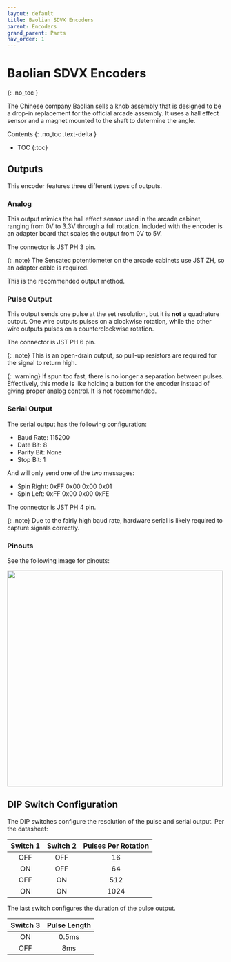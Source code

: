 ```yaml
---
layout: default
title: Baolian SDVX Encoders
parent: Encoders
grand_parent: Parts
nav_order: 1
---
```


# Baolian SDVX Encoders
{: .no_toc }

The Chinese company Baolian sells a knob assembly that is designed to be a drop-in replacement for the official arcade assembly. It uses a hall effect sensor and a magnet mounted to the shaft to determine the angle.

Contents
{: .no_toc .text-delta }

- TOC
{:toc}

## Outputs

This encoder features three different types of outputs.

### Analog

This output mimics the hall effect sensor used in the arcade cabinet, ranging from 0V to 3.3V through a full rotation. Included with the encoder is an adapter board that scales the output from 0V to 5V.

The connector is JST PH 3 pin.

{: .note}
The Sensatec potentiometer on the arcade cabinets use JST ZH, so an adapter cable is required.

This is the recommended output method.

### Pulse Output

This output sends one pulse at the set resolution, but it is **not** a quadrature output. One wire outputs pulses on a clockwise rotation, while the other wire outputs pulses on a counterclockwise rotation.

The connector is JST PH 6 pin.

{: .note}
This is an open-drain output, so pull-up resistors are required for the signal to return high.

{: .warning}
If spun too fast, there is no longer a separation between pulses. Effectively, this mode is like holding a button for the encoder instead of giving proper analog control. It is not recommended.

### Serial Output

The serial output has the following configuration:
- Baud Rate: 115200
- Date Bit: 8
- Parity Bit: None
- Stop Bit: 1

And will only send one of the two messages:
- Spin Right: 0xFF 0x00 0x00 0x01
- Spin Left: 0xFF 0x00 0x00 0xFE

The connector is JST PH 4 pin.

{: .note}
Due to the fairly high baud rate, hardware serial is likely required to capture signals correctly.

### Pinouts

See the following image for pinouts:

<img src="../img/baolian-sdvx-pinout.png" width="500" />

## DIP Switch Configuration

The DIP switches configure the resolution of the pulse and serial output. Per the datasheet:

| Switch 1 | Switch 2 | Pulses Per Rotation |
|:--------:|:--------:|:-------------------:|
| OFF      | OFF      | 16                  |
| ON       | OFF      | 64                  |
| OFF      | ON       | 512                 |
| ON       | ON       | 1024                |

The last switch configures the duration of the pulse output.

| Switch 3 | Pulse Length |
|:--------:|:------------:|
| ON       | 0.5ms        |
| OFF      | 8ms          |
